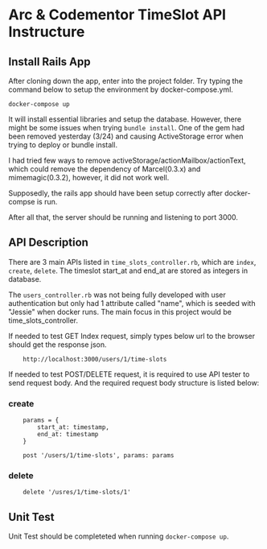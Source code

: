 # Arc & Codementor TimeSlot API Instructure


## Install Rails App
After cloning down the app, enter into the project folder.
Try typing the command below to setup the environment by docker-compose.yml.
```
docker-compose up
```
It will install essential libraries and setup the database.
However, there might be some issues when trying `bundle install`.
One of the gem had been removed yesterday (3/24) and causing ActiveStorage error when trying to deploy or bundle install.

I had tried few ways to remove activeStorage/actionMailbox/actionText, which could remove the dependency of Marcel(0.3.x) and mimemagic(0.3.2), however, it did not work well.

Supposedly, the rails app should have been setup correctly after docker-compse is run. 

After all that, the server should be running and listening to port 3000.


## API Description

There are 3 main APIs listed in `time_slots_controller.rb`, which are `index`, `create`, `delete`. The timeslot start_at and end_at are stored as integers in database.

The `users_controller.rb` was not being fully developed with user authentication but only had 1 attribute called "name", which is seeded with "Jessie" when docker runs. The main focus in this project would be time_slots_controller.

If needed to test GET Index request, simply types below url to the browser should get the response json.
```
    http://localhost:3000/users/1/time-slots
```
If needed to test POST/DELETE request, it is required to use API tester to send request body. And the required request body structure is listed below:
### create
```
    params = {
        start_at: timestamp,
        end_at: timestamp
    }
    
    post '/users/1/time-slots', params: params
```
### delete
```
    delete '/usres/1/time-slots/1'
```


## Unit Test

Unit Test should be completeted when running `docker-compose up`.
